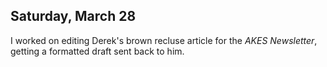 
## Saturday, March 28

I worked on editing Derek's brown recluse article for the *AKES Newsletter*, getting a formatted draft sent back to him.

